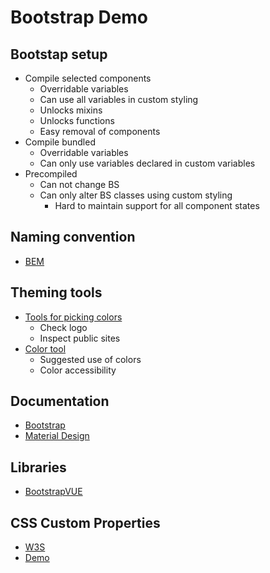 # Bootstrap Demo


## Bootstap setup
- Compile selected components
  - Overridable variables
  - Can use all variables in custom styling
  - Unlocks mixins
  - Unlocks functions
  - Easy removal of components
- Compile bundled
  - Overridable variables
  - Can only use variables declared in custom variables
- Precompiled
  - Can not change BS
  - Can only alter BS classes using custom styling
    - Hard to maintain support for all component states

## Naming convention
- [BEM](http://getbem.com/naming/)

## Theming tools
- [Tools for picking colors](https://material.io/design/color/the-color-system.html#tools-for-picking-colors)
  - Check logo
  - Inspect public sites
- [Color tool](https://material.io/resources/color/#!/?view.left=0&view.right=0&primary.color=dd590a&secondary.color=161616)
  - Suggested use of colors
  - Color accessibility

## Documentation
 - [Bootstrap](https://getbootstrap.com/)
 - [Material Design](https://material.io/design)

## Libraries
 - [BootstrapVUE](https://bootstrap-vue.org/)

## CSS Custom Properties
- [W3S](https://www.w3schools.com/css/css3_variables.asp)
- [Demo](https://googlechrome.github.io/samples/css-custom-properties/)
